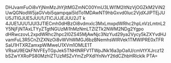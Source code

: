 DHJvamFuOi8vYjNmMzJhYjItMGZmNC00YmU3LWI1M2ItNzVjOGZkM2ViN2UwQGNodW5jaGVvbi5qampqai5ldTo1MDAwNT9hbGxvd0luc2VjdXJlPTEjJUU5JTlGJUE5JUU1JTlCJUJEJUU2JT k 4JUE1JUU1JUI3JTlECmh0dHBzOi8vdmxlc3MxLmxpdWRhc2hpLnVzLmtnL2Y5NjFjNTAxLTYyZTgtNGUzMi1hMzNmLTZlZTk2NWM2NDg2Ygpo dHRwczovL2xpdWRhc2hpc2l0ZS45MjAwNjc3NzYud29ya2Vycy5kZXYvdHJvamFuL3R5CnZtZXNzOi8vWVhWMGJ6bzBNemhsWlRVek1TMWlPRE0xTFRSaU1HTXRZamxpWlMweU1XVm1OMLE1T VRsaU9EQkFNVFEyTGpJek5TNHlNRFV1TWpJNk16a3pOalU/cmVtYXJrcz12bSZwYXRoPS80MzhlZTUzMSZvYmZzPXdlYnNvY2tldCZhbHRlcklk PTA=
